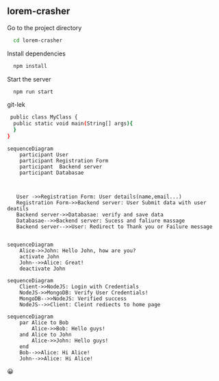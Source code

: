 
## lorem-crasher









Go to the project directory

```bash
  cd lorem-crasher
```

Install dependencies

```bash
  npm install
```

Start the server

```bash
  npm run start
```
git-lek
```bash
 public class MyClass {
  public static void main(String[] args){
  }
}
```


```mermaid
sequenceDiagram
    participant User
    participant Registration Form
    participant  Backend server
    participant Databasae

        

   User ->>Registration Form: User details(name,email...)  
   Registration Form->>Backend server: User Submit data with user deatils
   Backend server->>Databasae: verify and save data
   Databasae-->>Backend server: Sucess and faliure massage
   Backend server-->>User: Redirect to Thank you or Failure message 
   
   ```

```mermaid
sequenceDiagram
    Alice->>John: Hello John, how are you?
    activate John
    John-->>Alice: Great!
    deactivate John

```
```mermaid
sequenceDiagram
    Client->>NodeJS: Login with Credentials
    NodeJS->>MongoDB: Verify User Credentials!
    MongoDB-->>NodeJS: Verified success
    NodeJS-->>Client: Cleint rediects to home page
```

```mermaid
sequenceDiagram
    par Alice to Bob
        Alice->>Bob: Hello guys!
    and Alice to John
        Alice->>John: Hello guys!
    end
    Bob-->>Alice: Hi Alice!
    John-->>Alice: Hi Alice!
```
<html>
<head>
<meta charset="UTF-8">
</head>
<body>

<p>&#128512;</p>

</body>
</html>

 

